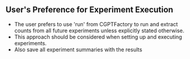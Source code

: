## User's Preference for Experiment Execution

- The user prefers to use 'run' from CGPTFactory to run and extract counts from all future experiments unless explicitly stated otherwise.
- This approach should be considered when setting up and executing experiments. 
- Also save all experiment summaries with the results